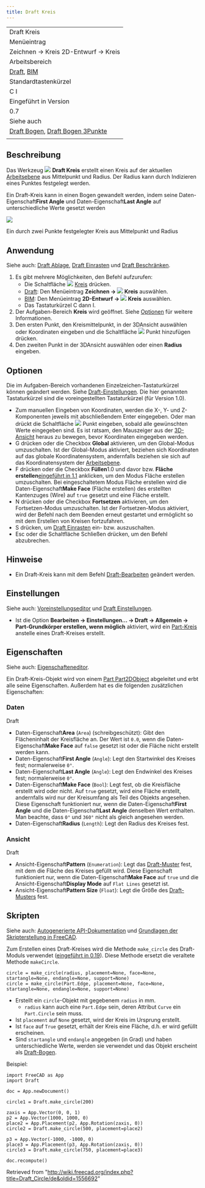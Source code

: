 ```yaml
---
title: Draft Kreis
---
```

|  |
| --- |
| Draft Kreis |
| Menüeintrag |
| Zeichnen → Kreis 2D-Entwurf → Kreis |
| Arbeitsbereich |
| [Draft](/Draft_Workbench/de "Draft Workbench/de"), [BIM](/BIM_Workbench/de "BIM Workbench/de") |
| Standardtastenkürzel |
| C I |
| Eingeführt in Version |
| 0.7 |
| Siehe auch |
| [Draft Bogen](/Draft_Arc/de "Draft Arc/de"), [Draft Bogen 3Punkte](/Draft_Arc_3Points/de "Draft Arc 3Points/de") |
|  |

## Beschreibung

Das Werkzeug ![](/images/Draft_Circle.svg) **Draft Kreis** erstellt einen Kreis auf der aktuellen [Arbeitsebene](/Draft_SelectPlane/de "Draft SelectPlane/de") aus Mittelpunkt und Radius. Der Radius kann durch Indizieren eines Punktes festgelegt werden.

Ein Draft-Kreis kann in einen Bogen gewandelt werden, indem seine Daten-Eigenschaft**First Angle** und Daten-Eigenschaft**Last Angle** auf unterschiedliche Werte gesetzt werden

![](/images/Draft_Circle_example.jpg)

Ein durch zwei Punkte festgelegter Kreis aus Mittelpunkt und Radius

## Anwendung

Siehe auch: [Draft Ablage](/Draft_Tray/de "Draft Tray/de"), [Draft Einrasten](/Draft_Snap/de "Draft Snap/de") und [Draft Beschränken](/Draft_Constrain/de "Draft Constrain/de").

1. Es gibt mehrere Möglichkeiten, den Befehl aufzurufen:
   * Die Schaltfläche ![](/images/Draft_Circle.svg) [Kreis](/Draft_Circle "Draft Circle") drücken.
   * [Draft](/Draft_Workbench/de "Draft Workbench/de"): Den Menüeintrag **Zeichnen → ![](/images/Draft_Circle.svg) Kreis** auswählen.
   * [BIM](/BIM_Workbench/de "BIM Workbench/de"): Den Menüeintrag **2D-Entwurf → ![](/images/Draft_Circle.svg) Kreis** auswählen.
   * Das Tastaturkürzel C dann I.
2. Der Aufgaben-Bereich **Kreis** wird geöffnet. Siehe [Optionen](#Optionen) für weitere Informationen.
3. Den ersten Punkt, den Kreismittelpunkt, in der 3DAnsicht auswählen oder Koordinaten eingeben und die Schaltfläche ![](/images/Draft_AddPoint.svg) Punkt hinzufügen drücken.
4. Den zweiten Punkt in der 3DAnsicht auswählen oder einen **Radius** eingeben.

## Optionen

Die im Aufgaben-Bereich vorhandenen Einzelzeichen-Tastaturkürzel können geändert werden. Siehe [Draft-Einstellungen](/Draft_Preferences/de "Draft Preferences/de"). Die hier genannten Tastaturkürzel sind die voreingestellten Tastaturkürzel (für Version 1.0).

* Zum manuellen Eingeben von Koordinaten, werden die X-, Y- und Z-Komponenten jeweils mit abschließendem Enter eingegeben. Oder man drückt die Schaltfläche ![](/images/Draft_AddPoint.svg) Punkt eingeben, sobald alle gewünschten Werte eingegeben sind. Es ist ratsam, den Mauszeiger aus der [3D-Ansicht](/3D_view/de "3D view/de") heraus zu bewegen, bevor Koordinaten eingegeben werden.
* G drücken oder die Checkbox **Global** aktivieren, um den Global-Modus umzuschalten. Ist der Global-Modus aktiviert, beziehen sich Koordinaten auf das globale Koordinatensystem, andernfalls beziehen sie sich auf das Koordinatensystem der [Arbeitsebene](/Draft_SelectPlane/de "Draft SelectPlane/de").
* F drücken oder die Checkbox **Füllen**1.0 und davor bzw. **Fläche erstellen**[eingeführt in 1.1](/Release_notes_1.1/de "Release notes 1.1/de") anklicken, um den Modus Fläche erstellen umzuschalten. Bei eingeschaltetem Modus Fläche erstellen wird die Daten-Eigenschaft**Make Face** (Fläche erstellen) des erstellten Kantenzuges (Wire) auf `true` gesetzt und eine Fläche erstellt.
* N drücken oder die Checkbox **Fortsetzen** aktivieren, um den Fortsetzen-Modus umzuschalten. Ist der Fortsetzen-Modus aktiviert, wird der Befehl nach dem Beenden erneut gestartet und ermöglicht so mit dem Erstellen von Kreisen fortzufahren.
* S drücken, um [Draft Einrasten](/Draft_Snap/de "Draft Snap/de") ein- bzw. auszuschalten.
* Esc oder die Schaltfläche Schließen drücken, um den Befehl abzubrechen.

## Hinweise

* Ein Draft-Kreis kann mit dem Befehl [Draft-Bearbeiten](/Draft_Edit/de "Draft Edit/de") geändert werden.

## Einstellungen

Siehe auch: [Voreinstellungseditor](/Preferences_Editor/de "Preferences Editor/de") und [Draft Einstellungen](/Draft_Preferences/de "Draft Preferences/de").

* Ist die Option **Bearbeiten → Einstellungen... → Draft → Allgemein → Part-Grundkörper erstellen, wenn möglich** aktiviert, wird ein [Part-Kreis](/Part_Circle/de "Part Circle/de") anstelle eines Draft-Kreises erstellt.

## Eigenschaften

Siehe auch: [Eigenschafteneditor](/Property_editor/de "Property editor/de").

Ein Draft-Kreis-Objekt wird von einem [Part Part2DObject](/Part_Part2DObject/de "Part Part2DObject/de") abgeleitet und erbt alle seine Eigenschaften. Außerdem hat es die folgenden zusätzlichen Eigenschaften:

### Daten

Draft

* Daten-Eigenschaft**Area** (`Area`) (schreibgeschützt): Gibt den Flächeninhalt der Kreisfläche an. Der Wert ist `0.0`, wenn die Daten-Eigenschaft**Make Face** auf `false` gesetzt ist oder die Fläche nicht erstellt werden kann.
* Daten-Eigenschaft**First Angle** (`Angle`): Legt den Startwinkel des Kreises fest; normalerweise `0°`.
* Daten-Eigenschaft**Last Angle** (`Angle`): Legt den Endwinkel des Kreises fest; normalerweise `0°`.
* Daten-Eigenschaft**Make Face** (`Bool`): Legt fest, ob die Kreisfläche erstellt wird oder nicht. Auf `true` gesetzt, wird eine Fläche erstellt, andernfalls wird nur der Kreisumfang als Teil des Objekts angesehen. Diese Eigenschaft funktioniert nur, wenn die Daten-Eigenschaft**First Angle** und die Daten-Eigenschaft**Last Angle** denselben Wert enthalten. Man beachte, dass `0°` und `360°` nicht als gleich angesehen werden.
* Daten-Eigenschaft**Radius** (`Length`): Legt den Radius des Kreises fest.

### Ansicht

Draft

* Ansicht-Eigenschaft**Pattern** (`Enumeration`): Legt das [Draft-Muster](/Draft_Pattern/de "Draft Pattern/de") fest, mit dem die Fläche des Kreises gefüllt wird. Diese Eigenschaft funktioniert nur, wenn die Daten-Eigenschaft**Make Face** auf `true` und die Ansicht-Eigenschaft**Display Mode** auf `Flat Lines` gesetzt ist.
* Ansicht-Eigenschaft**Pattern Size** (`Float`): Legt die Größe des [Draft-Musters](/Draft_Pattern "Draft Pattern") fest.

## Skripten

Siehe auch: [Autogenerierte API-Dokumentation](https://freecad.github.io/SourceDoc/) und [Grundlagen der Skripterstellung in FreeCAD](/FreeCAD_Scripting_Basics/de "FreeCAD Scripting Basics/de").

Zum Erstellen eines Draft-Kreises wird die Methode `make_circle` des Draft-Moduls verwendet ([eingeführt in 0.19](/Release_notes_0.19/de "Release notes 0.19/de")). Diese Methode ersetzt die veraltete Methode `makeCircle`.

```
circle = make_circle(radius, placement=None, face=None, startangle=None, endangle=None, support=None)
circle = make_circle(Part.Edge, placement=None, face=None, startangle=None, endangle=None, support=None)

```

* Erstellt ein `circle`-Objekt mit gegebenem `radius` in mm.
  + `radius` kann auch eine `Part.Edge` sein, deren Attribut `Curve` ein `Part.Circle` sein muss.
* Ist `placement` auf `None` gesetzt, wird der Kreis im Ursprung erstellt.
* Ist `face` auf `True` gesetzt, erhält der Kreis eine Fläche, d.h. er wird gefüllt erscheinen.
* Sind `startangle` und `endangle` angegeben (in Grad) und haben unterschiedliche Werte, werden sie verwendet und das Objekt erscheint als [Draft-Bogen](/Draft_Arc/de "Draft Arc/de").

Beispiel:

```
import FreeCAD as App
import Draft

doc = App.newDocument()

circle1 = Draft.make_circle(200)

zaxis = App.Vector(0, 0, 1)
p2 = App.Vector(1000, 1000, 0)
place2 = App.Placement(p2, App.Rotation(zaxis, 0))
circle2 = Draft.make_circle(500, placement=place2)

p3 = App.Vector(-1000, -1000, 0)
place3 = App.Placement(p3, App.Rotation(zaxis, 0))
circle3 = Draft.make_circle(750, placement=place3)

doc.recompute()

```

Retrieved from "<http://wiki.freecad.org/index.php?title=Draft_Circle/de&oldid=1556692>"
